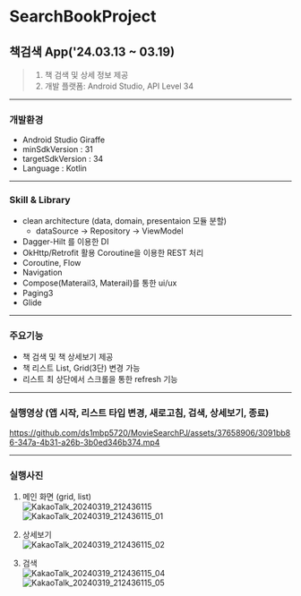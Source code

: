 # SearchBookProject
## 책검색 App('24.03.13 ~ 03.19)
> 1. 책 검색 및 상세 정보 제공
> 2. 개발 플랫폼:  Android Studio, API Level 34
------------
### 개발환경
+ Android Studio Giraffe  
+ minSdkVersion : 31  
+ targetSdkVersion : 34 
+ Language : Kotlin 
------------
### Skill & Library
+ clean architecture (data, domain, presentaion 모듈 분할)  
  + dataSource -> Repository -> ViewModel
+ Dagger-Hilt 를 이용한 DI 
+ OkHttp/Retrofit 활용 Coroutine을 이용한 REST 처리
+ Coroutine, Flow
+ Navigation
+ Compose(Materail3, Materail)를 통한 ui/ux
+ Paging3
+ Glide
------------  
### 주요기능
+ 책 검색 및 책 상세보기 제공
+ 책 리스트 List, Grid(3단) 변경 가능
+ 리스트 최 상단에서 스크롤을 통한 refresh 기능
------------
### 실행영상 (앱 시작, 리스트 타입 변경, 새로고침, 검색, 상세보기, 종료)    
https://github.com/ds1mbp5720/MovieSearchPJ/assets/37658906/3091bb86-347a-4b31-a26b-3b0ed346b374.mp4  

------------
### 실행사진
1. 메인 화면 (grid, list)  
![KakaoTalk_20240319_212436115](https://github.com/ds1mbp5720/MovieSearchPJ/assets/37658906/a8ff395d-25e4-4878-b39d-6c17951ab60e)
![KakaoTalk_20240319_212436115_01](https://github.com/ds1mbp5720/MovieSearchPJ/assets/37658906/6a21f035-b1bb-42ee-9b02-f217ccd87a44)

2. 상세보기  
![KakaoTalk_20240319_212436115_02](https://github.com/ds1mbp5720/MovieSearchPJ/assets/37658906/50a6991d-52ab-4cee-9cec-74a4238ca787)

3. 검색  
![KakaoTalk_20240319_212436115_04](https://github.com/ds1mbp5720/MovieSearchPJ/assets/37658906/b939f7a7-b4d6-42f8-a2e6-eb58f7de415e)
![KakaoTalk_20240319_212436115_05](https://github.com/ds1mbp5720/MovieSearchPJ/assets/37658906/c2bb8cdf-f48d-4cb0-b08c-6e9d3d16adec)




